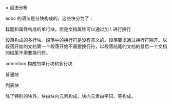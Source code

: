 = 语法分析

adoc 的语法是分块构成的，这些块分为了：

标题和属性构成的单行块。但是文档属性可以通过加 \ 进行换行

段落构成的多行块。段落中的换行符是没有意义的。段落要求通过换行符隔开。以段落开始的文档第一个段落开始不需要换行符，以段落结尾的文档的最后一个文档的结尾不需要换行符。

admintion 构成的单行块和多行块

普通块

列表块

除了特别的块外，块由块内元素构成。块内元素由字词、等构成。
